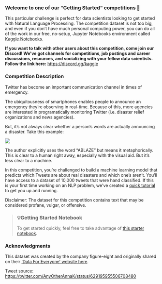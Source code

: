 ### Welcome to one of our "Getting Started" competitions 👋


This particular challenge is perfect for data scientists looking to get started with Natural Language Processing. The competition dataset is not too big, and even if you don’t have much personal computing power, you can do all of the work in our free, no\-setup, Jupyter Notebooks environment called [Kaggle Notebooks](https://www.kaggle.com/docs/kernels#the-kernels-environment).


**If you want to talk with other users about this competition, come join our Discord! We've got channels for competitions, job postings and career discussions, resources, and socializing with your fellow data scientists. Follow the link here:** <https://discord.gg/kaggle>


### Competition Description


Twitter has become an important communication channel in times of emergency.  

The ubiquitousness of smartphones enables people to announce an emergency they’re observing in real\-time. Because of this, more agencies are interested in programatically monitoring Twitter (i.e. disaster relief organizations and news agencies).


But, it’s not always clear whether a person’s words are actually announcing a disaster. Take this example:


![](https://storage.googleapis.com/kaggle-media/competitions/tweet_screenshot.png)  

  
  
  

The author explicitly uses the word “ABLAZE” but means it metaphorically. This is clear to a human right away, especially with the visual aid. But it’s less clear to a machine.


In this competition, you’re challenged to build a machine learning model that predicts which Tweets are about real disasters and which one’s aren’t. You’ll have access to a dataset of 10,000 tweets that were hand classified. If this is your first time working on an NLP problem, we've created a [quick tutorial](https://www.kaggle.com/philculliton/nlp-getting-started-tutorial) to get you up and running. 


Disclaimer: The dataset for this competition contains text that may be considered profane, vulgar, or offensive.



> ### 💡Getting Started Notebook
> 
> 
> To get started quickly, feel free to take advantage of [this starter notebook](https://www.kaggle.com/code/alexia/kerasnlp-starter-notebook-disaster-tweets).


### Acknowledgments


This dataset was created by the company figure\-eight and originally shared on their [‘Data For Everyone’ website here](https://www.figure-eight.com/data-for-everyone/).


Tweet source: <https://twitter.com/AnyOtherAnnaK/status/629195955506708480>

